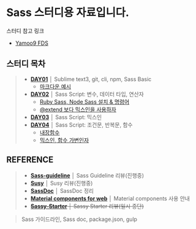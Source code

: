 # Sass 스터디용 자료입니다.

스터디 참고 링크

* [Yamoo9 FDS](https://github.com/chiabi88/FDS/tree/3rd_FDS)

## 스터디 목차

> - __[DAY01](DAY01/README.md)__ │ Sublime text3, git, cli, npm, Sass Basic
> 	+ [마크다운 예시](DAY01/markdown.md)
> - __[DAY02](DAY02/README.md)__ │ Sass Script: 변수, 데이터 타입, 연산자
>	+ [Ruby Sass, Node Sass 설치 & 명령어](DAY02/sass.md)
>	+ [@extend 보다 믹스인을 사용하자](DAY02/extend.md)
> - __[DAY03](DAY03/README.md)__ │ Sass Script: 믹스인
> - __[DAY04](DAY04/README.md)__ │ Sass Script: 조건문, 반복문, 함수
>	+ [내장함수](DAY04/Functions.md)
>	+ [믹스인, 함수 가변인자](DAY04/Arglist.md)

## REFERENCE

> - __[Sass-guideline](REFERENCE/Sass-guideline/README.md)__ │ Sass Guideline 리뷰(진행중)
> - __[Susy](REFERENCE/Susy/README.md)__ │ Susy 리뷰(진행중)
> - __[SassDoc](REFERENCE/SassDoc/README.md)__ │ SassDoc 정리
> - __[Material components for web](REFERENCE/material-components/README.md)__ │ Material components 사용 안내
> - ~~__[Sassy-Starter](REFERENCE/Sassy-Starter/README.md)__ │ Sassy Starter 리뷰(일시 중단)~~


> Sass 가이드라인, Sass doc, package.json, gulp